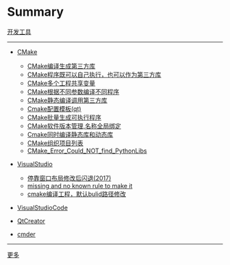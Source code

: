 # Summary

[开发工具](README.md)

---

- [CMake](CMake/cmake学习笔记.md)
    - [CMake编译生成第三方库](CMake/配置/CMake编译生成第三方库.md)
    - [CMake程序既可以自己执行，也可以作为第三方库](CMake/配置/CMake程序既可以自己执行，也可以作为第三方库.md)
    - [CMake多个工程共享变量](CMake/配置/CMake多个工程共享变量.md)
    - [CMake根据不同参数编译不同程序](CMake/配置/CMake根据不同参数编译不同程序.md)
    - [CMake静态编译调用第三方库](CMake/配置/CMake静态编译调用第三方库.md)
    - [Cmake配置模板(qt)](CMake/配置/Cmake配置模板(qt).md)
    - [CMake批量生成可执行程序](CMake/配置/CMake批量生成可执行程序.md)
    - [CMake软件版本管理,名称全局绑定](CMake/配置/CMake软件版本管理,名称全局绑定.md)
    - [Cmake同时编译静态库和动态库](CMake/配置/Cmake同时编译静态库和动态库.md)
    - [CMake组织项目列表](CMake/配置/CMake组织项目列表.md)
    - [CMake_Error_Could_NOT_find_PythonLibs](CMake/错误/CMake_Error_Could_NOT_find_PythonLibs.md)

- [VisualStudio](VisualStudio/README.md)
    - [停靠窗口布局修改后闪退(2017)](VisualStudio/优化/停靠窗口布局修改后闪退(2017).md)
    - [missing and no known rule to make it](VisualStudio/cmake/cmake工程missing_and_no_known_rule_to_make_it.md)
    - [cmake编译工程，默认bulid路径修改](VisualStudio/cmake/cmake编译工程，默认bulid路径修改.md)

- [VisualStudioCode](VisualStudioCode/VisualStudioCode学习笔记.md)

- [QtCreator](QtCreator/QtCreator学习笔记.md)

- [cmder](cmder/cmder学习笔记.md)

---

[更多](./../../README.md)




